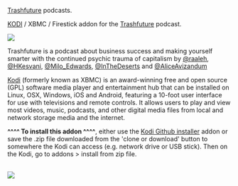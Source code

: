 <a href="https://trashfuturepodcast.podbean.com/">Trashfuture</a> podcasts.<br>

<a href="kodi.tv">KODI<a> / XBMC / Firestick addon for the <a href="https://trashfuturepodcast.podbean.com/">Trashfuture</a> podcast.<br>

<img src="https://pbcdn1.podbean.com/imglogo/image-logo/1907944/Trashfuture.png"><br>

Trashfuture is a podcast about business success and making yourself smarter with the continued psychic trauma of capitalism by <a href="https://twitter.com/@raaleh">@raaleh</a>, <a href="https://twitter.com/@HKesvani">@HKesvani</a>, <a href="https://twitter.com/@milo_edwards">@Milo_Edwards</a>, <a href="https://twitter.com/@inthesedeserts">@InTheDeserts</a> and <a href="https://twitter.com/@aliceavizandum">@AliceAvizandum</a>

<a href="www.kodi.tv">Kodi</a> (formerly known as XBMC) is an award-winning free and open source (GPL) software media player and entertainment hub that can be installed on Linux, OSX, Windows, iOS and Android, featuring a 10-foot user interface for use with televisions and remote controls. It allows users to play and view most videos, music, podcasts, and other digital media files from local and network storage media and the internet.<br>

<b>^^^^ To install this addon ^^^^</b>, either use the <a href="https://www.tvaddons.co/github-browser-kodi/">Kodi Github installer</a> addon or save the .zip file downloaded from the 'clone or download' button to somewhere the Kodi can access (e.g. network drive or USB stick). Then on the Kodi, go to addons > install from zip file.<br>

<br><a href="http://www.kodi.tv"><img src="https://kodi.tv/sites/default/files/page/field_image/about--devices.jpg">

